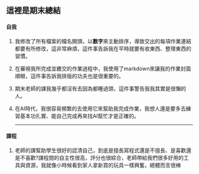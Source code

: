  ## 這裡是期末總結
 #### 自我
1. 我修改了所有檔案的檔名開頭，以**數字**來主動排序，導致交出的每項作業連結都要有所修改，這非常麻煩，這件事告訴我在平時就要有收東西、整理東西的習慣。
2. 在審視我所完成並繳交的作業過程中，我使用了markdown來讓我的作業封面順眼，這件事告訴我排版的功夫也是很重要的。
3. 期末老師的課我幾乎都沒有去因為都睡過頭，這件事警告我我其實是很懶的人。
4. 在AI時代，我很容易頻繁的去使用它來幫助我完成作業，我想人還是要多去練習基本功扎實、能自己完成再來找AI幫忙才是正確的。

   ---
#### 課程
1. 老師的課幫助學生很好的認清自己，到底是擅長寫程式還是不擅長、是喜歡還是不喜歡?課程間的自主性很高，評分也很綜合，老師帶給我們很多好用的工具與資源，我就像小時候看到家人拿新買的玩具一樣興奮。總體而言很棒
